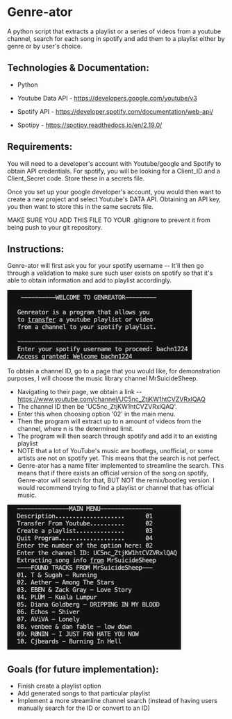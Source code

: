 # Genre-ator

A python script that extracts a playlist or a series of videos from a youtube channel, search for each song in spotify
and add them to a playlist either by genre or by user's choice.

## Technologies & Documentation:
* Python

* Youtube Data API - https://developers.google.com/youtube/v3

* Spotify API - https://developer.spotify.com/documentation/web-api/

* Spotipy - https://spotipy.readthedocs.io/en/2.19.0/

## Requirements:
You will need to a developer's account with Youtube/google and Spotify to obtain API credentials.
For spotify, you will be looking for a Client_ID and a Client_Secret code. Store these in a secrets file.

Once you set up your google developer's account, you would then want to create a new project and select Youtube's
DATA API. Obtaining an API key, you then want to store this in the same secrets file.

MAKE SURE YOU ADD THIS FILE TO YOUR .gitignore to prevent it from being push to your git repository.

## Instructions:

Genre-ator will first ask you for your spotify username -- It'll then go through a validation to make sure such user exists on spotify so that it's able to obtain information and add to playlist accordingly.

![](/screenshots/welcome2.png)

To obtain a channel ID, go to a page that you would like, for demonstration purposes, I will choose the music library channel MrSuicideSheep.

* Navigating to their page, we obtain a link -- https://www.youtube.com/channel/UC5nc_ZtjKW1htCVZVRxlQAQ
* The channel ID then be 'UC5nc_ZtjKW1htCVZVRxlQAQ'.
* Enter this when choosing option '02' in the main menu.
* Then the program will extract up to n amount of videos from the channel, where n is the determined limit.
* The program will then search through spotify and add it to an existing playlist
* NOTE that a lot of YouTube's music are bootlegs, unofficial, or some artists are not on spotify yet. This means that the search is not perfect.
* Genre-ator has a name filter implemented to streamline the search. This means that if there exists an official version of the song on spotify, Genre-ator will search for that, BUT NOT the remix/bootleg version. I would recommend trying to find a playlist or channel that has official music.

![](/screenshots/extraction.png)

## Goals (for future implementation):
* Finish create a playlist option
* Add generated songs to that particular playlist
* Implement a more streamline channel search (instead of having users manually search for the ID or convert to an ID)
